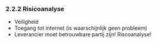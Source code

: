 ### 2.2.2 Risicoanalyse

- Veiligheid
- Toegang tot internet (is waarschijnlijk geen probleem)
- Leverancier moet betrouwbare partij zijn! Riscoanalyse!
